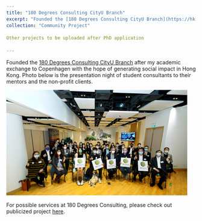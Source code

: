 ```yaml
---
title: "180 Degrees Consulting CityU Branch"
excerpt: "Founded the [180 Degrees Consulting CityU Branch](https://hk.linkedin.com/company/180dc-cityu)" 
collection: "Community Project"

Other projects to be uploaded after PhD application

---
```


Founded the [180 Degrees Consulting CityU Branch](https://hk.linkedin.com/company/180dc-cityu) after my academic exchange to Copenhagen with the hope of generating social impact in Hong Kong. Photo below is the presentation night of student consultants to their mentors and the non-profit clients.

<img src='/images/test.png'>

For possible services at 180 Degrees Consulting, please check out publicized project [here](). 
